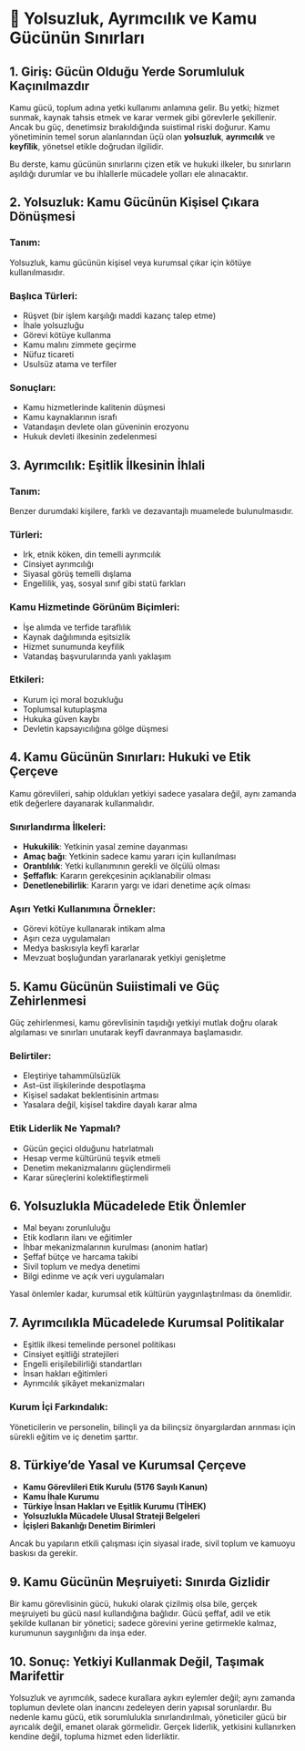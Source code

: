 # 📘 Yolsuzluk, Ayrımcılık ve Kamu Gücünün Sınırları

## 1. Giriş: Gücün Olduğu Yerde Sorumluluk Kaçınılmazdır

Kamu gücü, toplum adına yetki kullanımı anlamına gelir. Bu yetki; hizmet sunmak, kaynak tahsis etmek ve karar vermek gibi görevlerle şekillenir. Ancak bu güç, denetimsiz bırakıldığında suistimal riski doğurur. Kamu yönetiminin temel sorun alanlarından üçü olan **yolsuzluk**, **ayrımcılık** ve **keyfîlik**, yönetsel etikle doğrudan ilgilidir.

Bu derste, kamu gücünün sınırlarını çizen etik ve hukuki ilkeler, bu sınırların aşıldığı durumlar ve bu ihlallerle mücadele yolları ele alınacaktır.

## 2. Yolsuzluk: Kamu Gücünün Kişisel Çıkara Dönüşmesi

### Tanım:

Yolsuzluk, kamu gücünün kişisel veya kurumsal çıkar için kötüye kullanılmasıdır.

### Başlıca Türleri:

- Rüşvet (bir işlem karşılığı maddi kazanç talep etme)
- İhale yolsuzluğu
- Görevi kötüye kullanma
- Kamu malını zimmete geçirme
- Nüfuz ticareti
- Usulsüz atama ve terfiler

### Sonuçları:

- Kamu hizmetlerinde kalitenin düşmesi
- Kamu kaynaklarının israfı
- Vatandaşın devlete olan güveninin erozyonu
- Hukuk devleti ilkesinin zedelenmesi

## 3. Ayrımcılık: Eşitlik İlkesinin İhlali

### Tanım:

Benzer durumdaki kişilere, farklı ve dezavantajlı muamelede bulunulmasıdır.

### Türleri:

- Irk, etnik köken, din temelli ayrımcılık
- Cinsiyet ayrımcılığı
- Siyasal görüş temelli dışlama
- Engellilik, yaş, sosyal sınıf gibi statü farkları

### Kamu Hizmetinde Görünüm Biçimleri:

- İşe alımda ve terfide taraflılık
- Kaynak dağılımında eşitsizlik
- Hizmet sunumunda keyfilik
- Vatandaş başvurularında yanlı yaklaşım

### Etkileri:

- Kurum içi moral bozukluğu
- Toplumsal kutuplaşma
- Hukuka güven kaybı
- Devletin kapsayıcılığına gölge düşmesi

## 4. Kamu Gücünün Sınırları: Hukuki ve Etik Çerçeve

Kamu görevlileri, sahip oldukları yetkiyi sadece yasalara değil, aynı zamanda etik değerlere dayanarak kullanmalıdır.

### Sınırlandırma İlkeleri:

- **Hukukilik**: Yetkinin yasal zemine dayanması
- **Amaç bağı**: Yetkinin sadece kamu yararı için kullanılması
- **Orantılılık**: Yetki kullanımının gerekli ve ölçülü olması
- **Şeffaflık**: Kararın gerekçesinin açıklanabilir olması
- **Denetlenebilirlik**: Kararın yargı ve idari denetime açık olması

### Aşırı Yetki Kullanımına Örnekler:

- Görevi kötüye kullanarak intikam alma
- Aşırı ceza uygulamaları
- Medya baskısıyla keyfî kararlar
- Mevzuat boşluğundan yararlanarak yetkiyi genişletme

## 5. Kamu Gücünün Suiistimali ve Güç Zehirlenmesi

Güç zehirlenmesi, kamu görevlisinin taşıdığı yetkiyi mutlak doğru olarak algılaması ve sınırları unutarak keyfî davranmaya başlamasıdır.

### Belirtiler:

- Eleştiriye tahammülsüzlük
- Ast–üst ilişkilerinde despotlaşma
- Kişisel sadakat beklentisinin artması
- Yasalara değil, kişisel takdire dayalı karar alma

### Etik Liderlik Ne Yapmalı?

- Gücün geçici olduğunu hatırlatmalı
- Hesap verme kültürünü teşvik etmeli
- Denetim mekanizmalarını güçlendirmeli
- Karar süreçlerini kolektifleştirmeli

## 6. Yolsuzlukla Mücadelede Etik Önlemler

- Mal beyanı zorunluluğu
- Etik kodların ilanı ve eğitimler
- İhbar mekanizmalarının kurulması (anonim hatlar)
- Şeffaf bütçe ve harcama takibi
- Sivil toplum ve medya denetimi
- Bilgi edinme ve açık veri uygulamaları

Yasal önlemler kadar, kurumsal etik kültürün yaygınlaştırılması da önemlidir.

## 7. Ayrımcılıkla Mücadelede Kurumsal Politikalar

- Eşitlik ilkesi temelinde personel politikası
- Cinsiyet eşitliği stratejileri
- Engelli erişilebilirliği standartları
- İnsan hakları eğitimleri
- Ayrımcılık şikâyet mekanizmaları

### Kurum İçi Farkındalık:

Yöneticilerin ve personelin, bilinçli ya da bilinçsiz önyargılardan arınması için sürekli eğitim ve iç denetim şarttır.

## 8. Türkiye’de Yasal ve Kurumsal Çerçeve

- **Kamu Görevlileri Etik Kurulu (5176 Sayılı Kanun)**
- **Kamu İhale Kurumu**
- **Türkiye İnsan Hakları ve Eşitlik Kurumu (TİHEK)**
- **Yolsuzlukla Mücadele Ulusal Strateji Belgeleri**
- **İçişleri Bakanlığı Denetim Birimleri**

Ancak bu yapıların etkili çalışması için siyasal irade, sivil toplum ve kamuoyu baskısı da gerekir.

## 9. Kamu Gücünün Meşruiyeti: Sınırda Gizlidir

Bir kamu görevlisinin gücü, hukuki olarak çizilmiş olsa bile, gerçek meşruiyeti bu gücü nasıl kullandığına bağlıdır. Gücü şeffaf, adil ve etik şekilde kullanan bir yönetici; sadece görevini yerine getirmekle kalmaz, kurumunun saygınlığını da inşa eder.

## 10. Sonuç: Yetkiyi Kullanmak Değil, Taşımak Marifettir

Yolsuzluk ve ayrımcılık, sadece kurallara aykırı eylemler değil; aynı zamanda toplumun devlete olan inancını zedeleyen derin yapısal sorunlardır. Bu nedenle kamu gücü, etik sorumlulukla sınırlandırılmalı, yöneticiler gücü bir ayrıcalık değil, emanet olarak görmelidir. Gerçek liderlik, yetkisini kullanırken kendine değil, topluma hizmet eden liderliktir.
